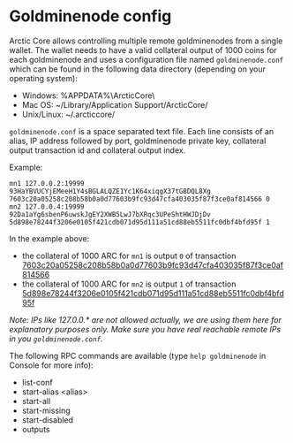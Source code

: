 Goldminenode config
=======================

Arctic Core allows controlling multiple remote goldminenodes from a single wallet. The wallet needs to have a valid collateral output of 1000 coins for each goldminenode and uses a configuration file named `goldminenode.conf` which can be found in the following data directory (depending on your operating system):
 * Windows: %APPDATA%\ArcticCore\
 * Mac OS: ~/Library/Application Support/ArcticCore/
 * Unix/Linux: ~/.arcticcore/

`goldminenode.conf` is a space separated text file. Each line consists of an alias, IP address followed by port, goldminenode private key, collateral output transaction id and collateral output index.

Example:
```
mn1 127.0.0.2:19999 93HaYBVUCYjEMeeH1Y4sBGLALQZE1Yc1K64xiqgX37tGBDQL8Xg 7603c20a05258c208b58b0a0d77603b9fc93d47cfa403035f87f3ce0af814566 0
mn2 127.0.0.4:19999 92Da1aYg6sbenP6uwskJgEY2XWB5LwJ7bXRqc3UPeShtHWJDjDv 5d898e78244f3206e0105f421cdb071d95d111a51cd88eb5511fc0dbf4bfd95f 1
```

In the example above:
* the collateral of 1000 ARC for `mn1` is output `0` of transaction [7603c20a05258c208b58b0a0d77603b9fc93d47cfa403035f87f3ce0af814566](https://test.explorer.arcticcoin.org/tx/7603c20a05258c208b58b0a0d77603b9fc93d47cfa403035f87f3ce0af814566)
* the collateral of 1000 ARC for `mn2` is output `1` of transaction [5d898e78244f3206e0105f421cdb071d95d111a51cd88eb5511fc0dbf4bfd95f](https://test.explorer.arcticcoin.org/tx/5d898e78244f3206e0105f421cdb071d95d111a51cd88eb5511fc0dbf4bfd95f)

_Note: IPs like 127.0.0.* are not allowed actually, we are using them here for explanatory purposes only. Make sure you have real reachable remote IPs in you `goldminenode.conf`._

The following RPC commands are available (type `help goldminenode` in Console for more info):
* list-conf
* start-alias \<alias\>
* start-all
* start-missing
* start-disabled
* outputs
